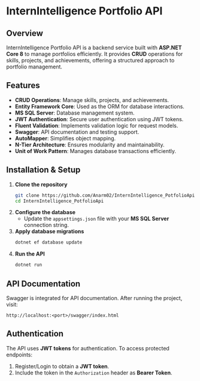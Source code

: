# InternIntelligence Portfolio API

## Overview
InternIntelligence Portfolio API is a backend service built with **ASP.NET Core 8** to manage portfolios efficiently. It provides **CRUD** operations for skills, projects, and achievements, offering a structured approach to portfolio management.

## Features
- **CRUD Operations**: Manage skills, projects, and achievements.
- **Entity Framework Core**: Used as the ORM for database interactions.
- **MS SQL Server**: Database management system.
- **JWT Authentication**: Secure user authentication using JWT tokens.
- **Fluent Validation**: Implements validation logic for request models.
- **Swagger**: API documentation and testing support.
- **AutoMapper**: Simplifies object mapping.
- **N-Tier Architecture**: Ensures modularity and maintainability.
- **Unit of Work Pattern**: Manages database transactions efficiently.

## Installation & Setup
1. **Clone the repository**
   ```sh
   git clone https://github.com/Anarm02/InternIntelligence_PotfolioApi.git
   cd InternIntelligence_PotfolioApi
   ```
2. **Configure the database**
   - Update the `appsettings.json` file with your **MS SQL Server** connection string.
3. **Apply database migrations**
   ```sh
   dotnet ef database update
   ```
4. **Run the API**
   ```sh
   dotnet run
   ```

## API Documentation
Swagger is integrated for API documentation. After running the project, visit:
```
http://localhost:<port>/swagger/index.html
```

## Authentication
The API uses **JWT tokens** for authentication. To access protected endpoints:
1. Register/Login to obtain a **JWT token**.
2. Include the token in the `Authorization` header as **Bearer Token**.

